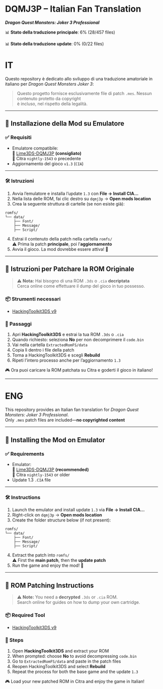 # DQMJ3P – Italian Fan Translation

**_Dragon Quest Monsters: Joker 3 Professional_**

📊 **Stato della traduzione principale**: 6% (28/457 files)

📊 **Stato della traduzione update**: 0% (0/22 files)

# IT

Questo repository è dedicato allo sviluppo di una traduzione amatoriale in italiano per _Dragon Quest Monsters Joker 3_:

> Questo progetto fornisce esclusivamente file di patch `.mes`. Nessun contenuto protetto da copyright  
> è incluso, nel rispetto della legalità.

---

## 🧩 Installazione della Mod su Emulatore

### ✅ Requisiti

-   Emulatore compatibile:  
    🔸 [Lime3DS-DQMJ3P](https://github.com/Lurpigi/lime3ds-dqmj3p) **(consigliato)**  
    🔸 Citra `nightly-1543` o precedente
-   Aggiornamento del gioco `v1.3` (`CIA`)

---

### 🛠️ Istruzioni

1. Avvia l’emulatore e installa l’update `1.3` con **File → Install CIA…**
2. Nella lista delle ROM, fai clic destro su `dqmj3p` → **Open mods location**
3. Crea la seguente struttura di cartelle (se non esiste già):

```
romfs/
└── data/
    ├── Font/
    ├── Message/
    ├── Script/
```

4. Estrai il contenuto della patch nella cartella `romfs/`  
   ⚠️ Prima la patch **principale**, poi l’**aggiornamento**
5. Avvia il gioco. La mod dovrebbe essere attiva! 🎉

---

## 🧪 Istruzioni per Patchare la ROM Originale

> ⚠️ **Nota:** Hai bisogno di una ROM `.3ds` o `.cia` **decriptata**  
> Cerca online come effettuare il dump del gioco in tuo possesso.

### 📦 Strumenti necessari

-   [HackingToolkit3DS v9](https://github.com/Asia81/HackingToolkit9DS/releases/tag/9)

### 🔧 Passaggi

1. Apri **HackingToolkit3DS** e estrai la tua ROM `.3ds` o `.cia`
2. Quando richiesto: seleziona **No** per non decomprimere il `code.bin`
3. Vai nella cartella `ExtractedRomFS/data`
4. Copia lì dentro i file della patch
5. Torna a HackingToolkit3DS e scegli **Rebuild**
6. Ripeti l’intero processo anche per l’aggiornamento `1.3`

🎮 Ora puoi caricare la ROM patchata su Citra e goderti il gioco in italiano!

---

# ENG

This repository provides an Italian fan translation for _Dragon Quest Monsters: Joker 3 Professional_.  
Only `.mes` patch files are included—**no copyrighted content**

---

## 🧩 Installing the Mod on Emulator

### ✅ Requirements

-   Emulator:  
    🔸 [Lime3DS-DQMJ3P](https://github.com/Lurpigi/lime3ds-dqmj3p) **(recommended)**  
    🔸 Citra `nightly-1543` or older
-   Update 1.3 `.CIA` file

---

### 🛠️ Instructions

1. Launch the emulator and install update `1.3` via **File → Install CIA…**
2. Right-click on `dqmj3p` → **Open mods location**
3. Create the folder structure below (if not present):

```
romfs/
└── data/
    ├── Font/
    ├── Message/
    ├── Script/
```

4. Extract the patch into `romfs/`  
   ⚠️ First the **main patch**, then the **update patch**
5. Run the game and enjoy the mod! 🎉

---

## 🧪 ROM Patching Instructions

> ⚠️ **Note:** You need a **decrypted** `.3ds` or `.cia` ROM.  
> Search online for guides on how to dump your own cartridge.

### 📦 Required Tool

-   [HackingToolkit3DS v9](https://github.com/Asia81/HackingToolkit9DS/releases/tag/9)

### 🔧 Steps

1. Open **HackingToolkit3DS** and extract your ROM
2. When prompted: choose **No** to avoid decompressing `code.bin`
3. Go to `ExtractedRomFS/data` and paste in the patch files
4. Reopen HackingToolkit3DS and select **Rebuild**
5. Repeat the process for both the base game and the update `1.3`

🎮 Load your new patched ROM in Citra and enjoy the game in Italian!
